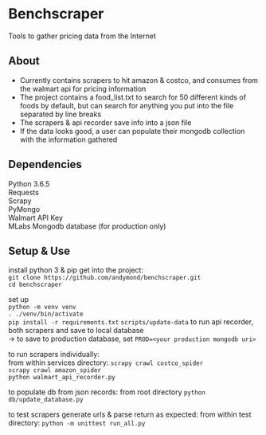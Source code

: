 # Benchscraper
Tools to gather pricing data from the Internet

## About 
* Currently contains scrapers to hit amazon & costco, and consumes from the walmart api for pricing information
* The project contains a food_list.txt to search for 50 different kinds of foods by default, but can search for anything you put into the file separated by line breaks
* The scrapers & api recorder save info into a json file
* If the data looks good, a user can populate their mongodb collection with the information gathered

## Dependencies
Python 3.6.5  
Requests  
Scrapy  
PyMongo  
Walmart API Key  
MLabs Mongodb database (for production only)  

## Setup & Use
install python 3 & pip
get into the project:  
```git clone https://github.com/andymond/benchscraper.git```  
```cd benchscraper```  
  
set up  
```python -m venv venv```  
```. ./venv/bin/activate```  
```pip install -r requirements.txt```
```scripts/update-data``` to run api recorder, both scrapers and save to local database  
-> to save to production database, set ```PROD=<your production mongodb uri>```  
  
to run scrapers individually:  
from within services directory:
```scrapy crawl costco_spider```  
```scrapy crawl amazon_spider```  
```python walmart_api_recorder.py``` 

to populate db from json records:
from root directory
```python db/update_database.py```

to test scrapers generate urls & parse return as expected:
from within test directory:
```python -m unittest run_all.py```
